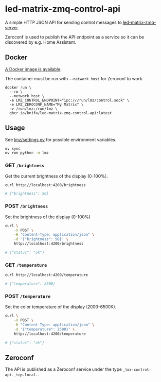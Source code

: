 # led-matrix-zmq-control-api

A simple HTTP JSON API for sending control messages to [led-matrix-zmq-server](https://github.com/knifa/led-matrix-zmq-server).

Zeroconf is used to publish the API endpoint as a service so it can be discovered by e.g. Home Assistant.

## Docker

[A Docker image is available](https://github.com/knifa/led-matrix-zmq-control-api/pkgs/container/led-matrix-zmq-control-api).

The container must be run with `--network host` for Zeroconf to work.

```shell
docker run \
  --rm \
  --network host \
  -e LMZ_CONTROL_ENDPOINT="ipc:///run/lmz/control.sock" \
  -e LMZ_ZEROCONF_NAME="My Matrix" \
  -v /run/lmz:/run/lmz \
  ghcr.io/knifa/led-matrix-zmq-control-api:latest
```

## Usage

See [lmz/settings.py](lmz/settings.py) for possible environment variables.

```bash
uv sync
uv run python -m lmz
```

### GET `/brightness`

Get the current brightness of the display (0-100%).

```bash
curl http://localhost:4200/brightness

# {"brightness": 50}
```

### POST `/brightness`

Set the brightness of the display (0-100%)

```bash
curl \
    -X POST \
    -H "Content-Type: application/json" \
    -d '{"brightness": 50}' \
    http://localhost:4200/brightness

# {"statuc": "ok"}
```


### GET `/temperature`
```bash
curl http://localhost:4200/temperature

# {"temperature": 2500}
```

###  POST `/temperature`

Set the color temperature of the display (2000-6500K).

```bash
curl \
    -X POST \
    -H "Content-Type: application/json" \
    -d '{"temperature": 2500}' \
    http://localhost:4200/temperature

# {"statuc": "ok"}
```

## Zeroconf

The API is published as a Zeroconf service under the type `_lmz-control-api._tcp.local.`.
